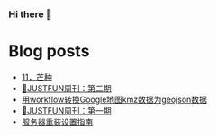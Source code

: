 ### Hi there 👋

<!--
**rebron1900/rebron1900** is a ✨ _special_ ✨ repository because its `README.md` (this file) appears on your GitHub profile.

Here are some ideas to get you started:

- 🔭 I’m currently working on ...
- 🌱 I’m currently learning ...
- 👯 I’m looking to collaborate on ...
- 🤔 I’m looking for help with ...
- 💬 Ask me about ...
- 📫 How to reach me: ...
- 😄 Pronouns: ...
- ⚡ Fun fact: ...
-->



# Blog posts
<!-- BLOG-POST-LIST:START -->
- [11，芒种](https://1900.live/11-mang-chong/)
- [🤣JUSTFUN周刊：第二期](https://1900.live/justfunzhou-kan-di-er-qi/)
- [用workflow转换Google地图kmz数据为geojson数据](https://1900.live/yong-wordkflowzhuan-huan-googlewo-de-di-tu-kmzshu-ju-wei-geojsonshu-ju/)
- [🤣JUSTFUN周刊：第一期](https://1900.live/justfunzhou-kan-di-yi-qi/)
- [服务器重装设置指南](https://1900.live/fu-wu-qi-zhong-zhuang-she-zhi-zhi-nan/)
<!-- BLOG-POST-LIST:END -->
